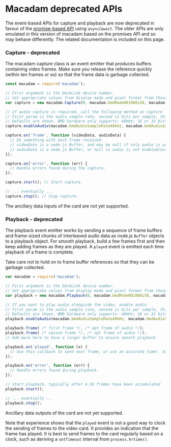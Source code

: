 # Macadam deprecated APIs

The event-based APIs for capture and playback are now deprecated in favour of the [promise-based API](./README.md) using `async`/`await`. The older APIs are only emulated in this version of macadam based on the promises API and so may behave differently. The related documentation is included on this page.

### Capture - deprecated

The macadam capture class is an event emitter that produces buffers containing video frames. Make sure you release the reference quickly (within ten frames or so) so that the frame data is garbage collected.

```javascript
const macadam = require('macadam');

// First argument is the DeckLink device number.
// Set appropriate values from display mode and pixel format from those macadam provides.
var capture = new macadam.Capture(0, macadam.bmdModeHD1080i50, macadam.bmdFormat10BitYUV);

// If audio capture is required, call the following method on capture
// First param is the audio sample rate, second is bits per sample, third in number of channels
// Defaults are shown. BMD hardware only supports: 48kHz; 16 or 32 bits; 2, 8 or 16 channels.
capture.enableAudio(macadam.bmdAudioSampleRate48kHz, macadam.bmdAudioSampleType16bitInteger, 2);

capture.on('frame', function (videoData, audioData) {
  // Do something with each frame received.
  // videoData is a node.js Buffer, and may be null if only audio is provided
  // audioData is a node.js Buffer, or null is audio is not enabled/available
});

capture.on('error', function (err) {
  // Handle errors found during the capture.
});

capture.start(); // Start capture.

// ... eventually ...
capture.stop(); // Stop capture.
```

The ancillary data inputs of the card are not yet supported.

### Playback - deprecated

The playback event emitter works by sending a sequence of frame buffers and frame-sized chunks of interleaved audio data as node.js `Buffer` objects to a playback object. For smooth playback, build a few frames first and then keep adding frames as they are played. A `played` event is emitted each time playback of a frame is complete.

Take care not to hold on to frame buffer references so that they can be garbage collected.

```javascript
var macadam = require('macadam');

// First argument is the DeckLink device number.
// Set appropriate values from display mode and pixel format from those macadam provides.
var playback = new macadam.Playback(0, macadam.bmdModeHD1080i50, macadam.bmdFormat10BitYUV);

// If you want to play audio alongside the video, enable audio
// First param is the audio sample rate, second is bits per sample, third in number of channels
// Defaults are shown. BMD hardware only supports: 48kHz; 16 or 32 bits; 2, 8 or 16 channels.
playback.enableAudio(macadam.bmdAudioSampleRate48kHz, macadam.bmdAudioSampleType16bitInteger, 2);

playback.frame( /* first frame */, /* opt frame of audio */);
playback.frame( /* second frame */, /* opt frame of audio */);
// Add more here to have a larger buffer to ensure smooth playback

playback.on('played', function (x) {
  // Use this callback to send next frame, or use an accurate timer. See note below
});

playback.on('error', function (err) {
  // Handle errors found during playback.
});

// start playback, typically after 4-10 frames have been accumulated
playback.start();

// ... eventually ...
playback.stop();
```

Ancillary data outputs of the card are not yet supported.

Note that experience shows that the `played` event is not a good way to clock the sending of frames to the video card. It provides an indication that the frame has played. It is best to send frames to the card regularly based on a clock, such as deriving a `setTimeout` interval from `process.hrtime()`.
